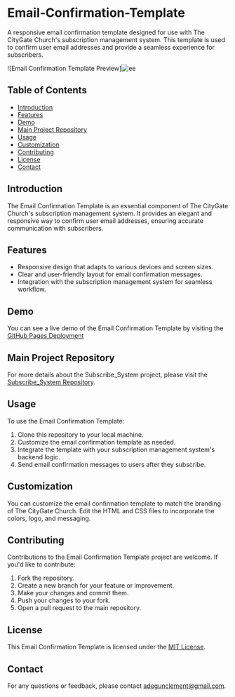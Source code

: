 # Email-Confirmation-Template

A responsive email confirmation template designed for use with The CityGate Church's subscription management system. This template is used to confirm user email addresses and provide a seamless experience for subscribers.

![Email Confirmation Template Preview]![ee](https://github.com/generalclez/Email-Confirmation-Template/assets/127569066/3243d964-943e-4c04-9dec-73db8a1a2a31)


## Table of Contents

- [Introduction](#introduction)
- [Features](#features)
-  [Demo](#demo)
- [Main Project Repository](#main-project-repository)
- [Usage](#usage)
- [Customization](#customization)
- [Contributing](#contributing)
- [License](#license)
- [Contact](#contact)

## Introduction

The Email Confirmation Template is an essential component of The CityGate Church's subscription management system. It provides an elegant and responsive way to confirm user email addresses, ensuring accurate communication with subscribers.

## Features

- Responsive design that adapts to various devices and screen sizes.
- Clear and user-friendly layout for email confirmation messages.
- Integration with the subscription management system for seamless workflow.

## Demo

You can see a live demo of the Email Confirmation Template by visiting the [GitHub Pages Deployment](https://generalclez.github.io/Email-Confirmation-Template/)

## Main Project Repository

For more details about the Subscribe_System project, please visit the [Subscribe_System Repository](https://github.com/generalclez/Subscribe_System).

## Usage

To use the Email Confirmation Template:

1. Clone this repository to your local machine.
2. Customize the email confirmation template as needed.
3. Integrate the template with your subscription management system's backend logic.
4. Send email confirmation messages to users after they subscribe.

## Customization

You can customize the email confirmation template to match the branding of The CityGate Church. Edit the HTML and CSS files to incorporate the colors, logo, and messaging.

## Contributing

Contributions to the Email Confirmation Template project are welcome. If you'd like to contribute:

1. Fork the repository.
2. Create a new branch for your feature or improvement.
3. Make your changes and commit them.
4. Push your changes to your fork.
5. Open a pull request to the main repository.

## License

This Email Confirmation Template is licensed under the [MIT License](LICENSE).

## Contact

For any questions or feedback, please contact [adegunclement@gmail.com](mailto:adegunclement@gmail.com).
